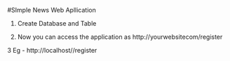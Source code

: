 #SImple News Web Apllication 

1. Create Database and Table

2. Now you can access the application as http://yourwebsitecom/register
   
3  Eg - http://localhost/<applicationName>/register
